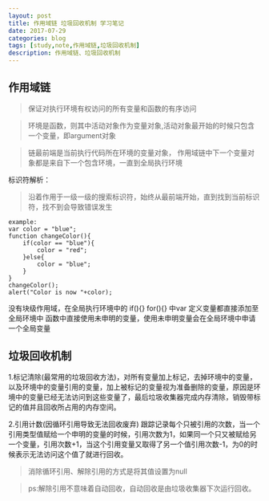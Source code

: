 ```yaml
---
layout: post
title: 作用域链 垃圾回收机制 学习笔记
date: 2017-07-29
categories: blog
tags: [study,note,作用域链,垃圾回收机制]
description: 作用域链、垃圾回收机制
---
```


## 作用域链
>保证对执行环境有权访问的所有变量和函数的有序访问

>环境是函数，则其中活动对象作为变量对象,活动对象最开始的时候只包含一个变量，即argument对象

>链最前端是当前执行代码所在环境的变量对象， 作用域链中下一个变量对象都是来自下一个包含环境，一直到全局执行环境

标识符解析：

>沿着作用于一级一级的搜索标识符，始终从最前端开始，直到找到当前标识符，找不到会导致错误发生

	example:
	var color = "blue";
	function changeColor(){
		if(color == "blue"){
			color = "red";
		}else{
			color = "blue";
		}
	}
	changeColor();
	alert("Color is now "+color);

没有块级作用域，在全局执行环境中的 if(){} for(){} 中var 定义变量都直接添加至全局环境中
函数中直接使用未申明的变量，使用未申明变量会在全局环境中申请一个全局变量

## 垃圾回收机制

1.标记清除(最常用的垃圾回收方法)，对所有变量加上标记，去掉环境中的变量，以及环境中的变量引用的变量，加上被标记的变量视为准备删除的变量，原因是环境中的变量已经无法访问到这些变量了，最后垃圾收集器完成内存清除，销毁带标记的值并且回收所占用的内存空间。

2.引用计数(因循环引用导致无法回收废弃) 跟踪记录每个只被引用的次数，当一个引用类型值赋给一个申明的变量的时候，引用次数为1，如果同一个只又被赋给另一个变量，引用次数+1，当这个引用变量又取得了另一个值引用次数-1，为0的时候表示无法访问这个值了就进行回收。

>消除循环引用、解除引用的方式是将其值设置为null  

>ps:解除引用不意味着自动回收，自动回收是由垃圾收集器下次运行回收。
